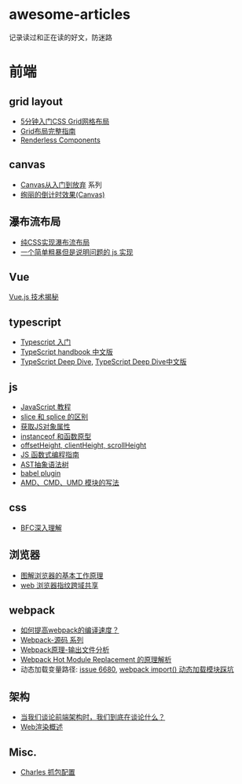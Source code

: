 # awesome-articles
记录读过和正在读的好文，防迷路

# 前端

## grid layout
* [5分钟入门CSS Grid网格布局](https://juejin.im/post/5a1ef019f265da432b4a963c)
* [Grid布局完整指南](https://juejin.im/post/5a603aa8f265da3e243b90b5)
* [Renderless Components](https://adamwathan.me/renderless-components-in-vuejs/)

## canvas
* [Canvas从入门到放弃](https://www.jianshu.com/p/22aad1799524) 系列
* [绚丽的倒计时效果(Canvas)](https://www.jianshu.com/p/b15260fff6bd)

## 瀑布流布局
* [纯CSS实现瀑布流布局](https://www.w3cplus.com/css/pure-css-create-masonry-layout.html)
* [一个简单粗暴但是说明问题的 js 实现](https://github.com/AmberYLopez-demos/demos/tree/master/demo6)

## Vue
[Vue.js 技术揭秘](https://ustbhuangyi.github.io/vue-analysis/)

## typescript
* [Typescript 入门](https://ts.xcatliu.com/)
* [TypeScript handbook 中文版](https://zhongsp.gitbooks.io/typescript-handbook)
* [TypeScript Deep Dive](https://basarat.gitbooks.io/typescript/content/?q=), [TypeScript Deep Dive中文版](https://jkchao.github.io/typescript-book-chinese/)

## js
* [JavaScript 教程](https://wangdoc.com/javascript/index.html)
* [slice 和 splice 的区别](https://github.com/muwenzi/Program-Blog/issues/83)
* [获取JS对象属性](https://xiaogliu.github.io/2017/08/06/get-js-object-properties/)
* [instanceof 和函数原型](http://www.xieluping.cn/2017/08/18/instanceof/)
* [offsetHeight, clientHeight, scrollHeight](https://stackoverflow.com/questions/22675126/what-is-offsetheight-clientheight-scrollheight/22675563)
* [JS 函数式编程指南](https://legacy.gitbook.com/book/llh911001/mostly-adequate-guide-chinese/details)
* [AST抽象语法树](https://segmentfault.com/a/1190000016231512)
* [babel plugin](https://github.com/jamiebuilds/babel-handbook/blob/master/translations/zh-Hans/plugin-handbook.md)
* [AMD、CMD、UMD 模块的写法](http://web.jobbole.com/82238/)

## css 
* [BFC深入理解](https://juejin.im/post/5909db2fda2f60005d2093db)

## 浏览器
* [图解浏览器的基本工作原理](https://zhuanlan.zhihu.com/p/47407398)
* [web 浏览器指纹跨域共享](https://bailinlin.github.io/2018/03/05/cookie-share/)

## webpack
* [如何提高webpack的编译速度？](https://github.com/ly2011/blog/issues/44)
* [Webpack-源码 系列](https://blog.csdn.net/qiqingjin/article/details/60579258)
* [Webpack原理-输出文件分析](http://imweb.io/topic/5a4cce35a192c3b460fce39b)
* [Webpack Hot Module Replacement 的原理解析](https://github.com/Jocs/jocs.github.io/issues/15)
* 动态加载变量路径: [issue 6680](https://github.com/webpack/webpack/issues/6680), [webpack import() 动态加载模块踩坑](https://segmentfault.com/a/1190000015648036)

## 架构
* [当我们谈论前端架构时，我们到底在谈论什么？](https://juejin.im/entry/59800fe651882537d00e0179)
* [Web渲染概述](https://mp.weixin.qq.com/s/iOqO8CgmtvMH-YqzzjSSNg)

## Misc.
* [Charles 抓包配置](https://www.jianshu.com/p/468e2905a3e1)
